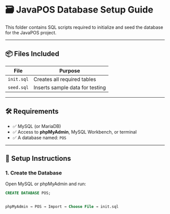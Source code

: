 # 🗃️ JavaPOS Database Setup Guide

This folder contains SQL scripts required to initialize and seed the database for the JavaPOS project.

---

## 📦 Files Included

| File       | Purpose                            |
|------------|------------------------------------|
| `init.sql` | Creates all required tables        |
| `seed.sql` | Inserts sample data for testing    |

---

## 🛠️ Requirements

- ✅ MySQL (or MariaDB)
- ✅ Access to **phpMyAdmin**, MySQL Workbench, or terminal
- ✅ A database named: `POS`

---

## 🚀 Setup Instructions

### 1. Create the Database

Open MySQL or phpMyAdmin and run:

```sql
CREATE DATABASE POS;


phpMyAdmin → POS → Import → Choose File → init.sql







